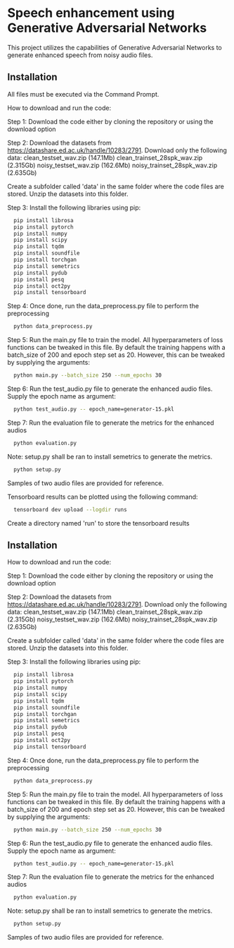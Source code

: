 
# Speech enhancement using Generative Adversarial Networks

This project utilizes the capabilities of Generative Adversarial Networks to generate enhanced speech from noisy audio files.


## Installation

All files must be executed via the Command Prompt.

How to download and run the code:

Step 1: Download the code either by cloning the repository or using the download option

Step 2: Download the datasets from https://datashare.ed.ac.uk/handle/10283/2791. Download only the following data:
 clean_testset_wav.zip (147.1Mb)
 clean_trainset_28spk_wav.zip (2.315Gb)
 noisy_testset_wav.zip (162.6Mb)
 noisy_trainset_28spk_wav.zip (2.635Gb)

Create a subfolder called 'data' in the same folder where the code files are stored. Unzip the datasets into this folder.

Step 3: Install the following libraries using pip:

```bash
  pip install librosa
  pip install pytorch
  pip install numpy
  pip install scipy
  pip install tqdm
  pip install soundfile
  pip install torchgan
  pip install semetrics
  pip install pydub
  pip install pesq
  pip install oct2py
  pip install tensorboard
```

Step 4: Once done, run the data_preprocess.py file to perform the preprocessing

```bash
  python data_preprocess.py
```

Step 5: Run the main.py file to train the model. All hyperparameters of loss functions can be tweaked in this file. By default the training happens with a batch_size of 200 and epoch step set as 20. However, this can be tweaked by supplying the arguments:

```bash
  python main.py --batch_size 250 --num_epochs 30
```

Step 6: Run the test_audio.py file to generate the enhanced audio files. Supply the epoch name as argument:

```bash
  python test_audio.py -- epoch_name=generator-15.pkl
```

Step 7: Run the evaluation file to generate the metrics for the enhanced audios


```bash
  python evaluation.py
```

Note: setup.py shall be ran to install semetrics to generate the metrics.

```bash
  python setup.py
```

Samples of two audio files are provided for reference.

Tensorboard results can be plotted using the following command:

```bash
  tensorboard dev upload --logdir runs
```

Create a directory named 'run' to store the tensorboard results

## Installation

How to download and run the code:

Step 1: Download the code either by cloning the repository or using the download option

Step 2: Download the datasets from https://datashare.ed.ac.uk/handle/10283/2791. Download only the following data:
 clean_testset_wav.zip (147.1Mb)
 clean_trainset_28spk_wav.zip (2.315Gb)
 noisy_testset_wav.zip (162.6Mb)
 noisy_trainset_28spk_wav.zip (2.635Gb)

Create a subfolder called 'data' in the same folder where the code files are stored. Unzip the datasets into this folder.

Step 3: Install the following libraries using pip:

```bash
  pip install librosa
  pip install pytorch
  pip install numpy
  pip install scipy
  pip install tqdm
  pip install soundfile
  pip install torchgan
  pip install semetrics
  pip install pydub
  pip install pesq
  pip install oct2py
  pip install tensorboard
```

Step 4: Once done, run the data_preprocess.py file to perform the preprocessing

```bash
  python data_preprocess.py
```

Step 5: Run the main.py file to train the model. All hyperparameters of loss functions can be tweaked in this file. By default the training happens with a batch_size of 200 and epoch step set as 20. However, this can be tweaked by supplying the arguments:

```bash
  python main.py --batch_size 250 --num_epochs 30
```

Step 6: Run the test_audio.py file to generate the enhanced audio files. Supply the epoch name as argument:

```bash
  python test_audio.py -- epoch_name=generator-15.pkl
```

Step 7: Run the evaluation file to generate the metrics for the enhanced audios


```bash
  python evaluation.py
```

Note: setup.py shall be ran to install semetrics to generate the metrics.

```bash
  python setup.py
```

Samples of two audio files are provided for reference.

    